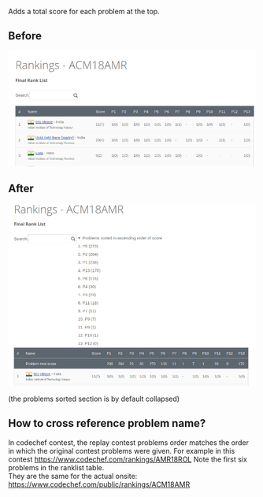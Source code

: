 Adds a total score for each problem at the top.

## Before

![](./before.png)

## After

![](./after.png)

(the problems sorted section is by default collapsed)

## How to cross reference problem name?

In codechef contest, the replay contest problems order matches the order in which the original contest problems were given.
For example in this contest https://www.codechef.com/rankings/AMR18ROL Note the first six problems in the ranklist table.  
They are the same for the actual onsite: https://www.codechef.com/public/rankings/ACM18AMR
